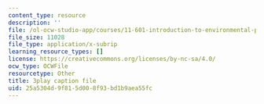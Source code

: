```yaml
---
content_type: resource
description: ''
file: /ol-ocw-studio-app/courses/11-601-introduction-to-environmental-policy-and-planning-fall-2016/25a5304d9f815d008f93bd1b9aea55fc_vQhm-w6l1OY.vtt
file_size: 11028
file_type: application/x-subrip
learning_resource_types: []
license: https://creativecommons.org/licenses/by-nc-sa/4.0/
ocw_type: OCWFile
resourcetype: Other
title: 3play caption file
uid: 25a5304d-9f81-5d00-8f93-bd1b9aea55fc
---
```


